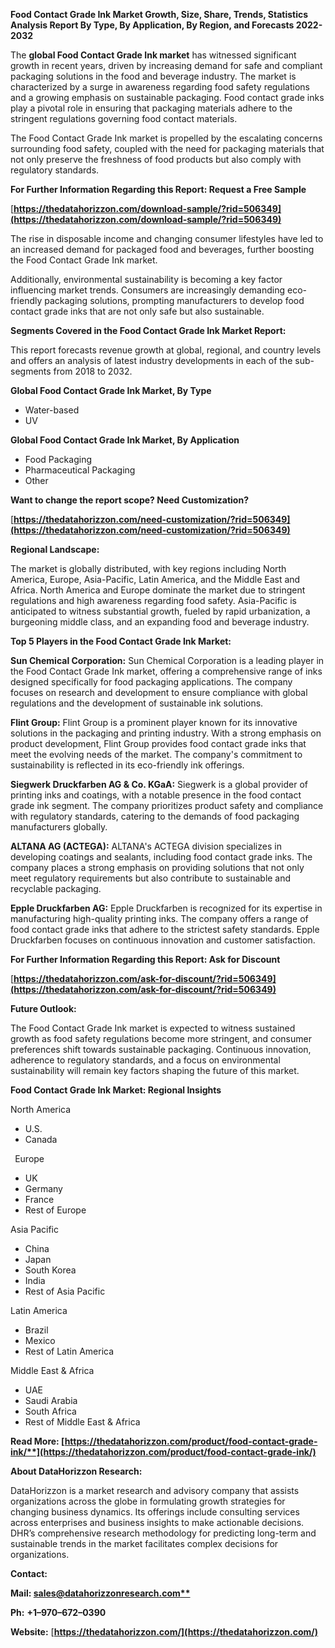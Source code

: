 ﻿**Food Contact Grade Ink  Market Growth, Size, Share, Trends, Statistics Analysis Report By Type, By Application, By Region, and Forecasts 2022-2032**

The **global Food Contact Grade Ink market** has witnessed significant growth in recent years, driven by increasing demand for safe and compliant packaging solutions in the food and beverage industry. The market is characterized by a surge in awareness regarding food safety regulations and a growing emphasis on sustainable packaging. Food contact grade inks play a pivotal role in ensuring that packaging materials adhere to the stringent regulations governing food contact materials.

The Food Contact Grade Ink market is propelled by the escalating concerns surrounding food safety, coupled with the need for packaging materials that not only preserve the freshness of food products but also comply with regulatory standards. 

**For Further Information Regarding this Report: Request a Free Sample**	

[**https://thedatahorizzon.com/download-sample/?rid=506349](https://thedatahorizzon.com/download-sample/?rid=506349)** 

The rise in disposable income and changing consumer lifestyles have led to an increased demand for packaged food and beverages, further boosting the Food Contact Grade Ink market.

Additionally, environmental sustainability is becoming a key factor influencing market trends. Consumers are increasingly demanding eco-friendly packaging solutions, prompting manufacturers to develop food contact grade inks that are not only safe but also sustainable.

**Segments Covered in the Food Contact Grade Ink Market Report:**

This report forecasts revenue growth at global, regional, and country levels and offers an analysis of latest industry developments in each of the sub-segments from 2018 to 2032.

**Global Food Contact Grade Ink Market, By Type**

- Water-based
- UV

**Global Food Contact Grade Ink Market, By Application**

- Food Packaging
- Pharmaceutical Packaging
- Other

**Want to change the report scope? Need Customization?**

[**https://thedatahorizzon.com/need-customization/?rid=506349](https://thedatahorizzon.com/need-customization/?rid=506349)** 

**Regional Landscape:**

The market is globally distributed, with key regions including North America, Europe, Asia-Pacific, Latin America, and the Middle East and Africa. North America and Europe dominate the market due to stringent regulations and high awareness regarding food safety. Asia-Pacific is anticipated to witness substantial growth, fueled by rapid urbanization, a burgeoning middle class, and an expanding food and beverage industry.

**Top 5 Players in the Food Contact Grade Ink Market:**

**Sun Chemical Corporation:** Sun Chemical Corporation is a leading player in the Food Contact Grade Ink market, offering a comprehensive range of inks designed specifically for food packaging applications. The company focuses on research and development to ensure compliance with global regulations and the development of sustainable ink solutions.

**Flint Group:** Flint Group is a prominent player known for its innovative solutions in the packaging and printing industry. With a strong emphasis on product development, Flint Group provides food contact grade inks that meet the evolving needs of the market. The company's commitment to sustainability is reflected in its eco-friendly ink offerings.

**Siegwerk Druckfarben AG & Co. KGaA:** Siegwerk is a global provider of printing inks and coatings, with a notable presence in the food contact grade ink segment. The company prioritizes product safety and compliance with regulatory standards, catering to the demands of food packaging manufacturers globally.

**ALTANA AG (ACTEGA):** ALTANA's ACTEGA division specializes in developing coatings and sealants, including food contact grade inks. The company places a strong emphasis on providing solutions that not only meet regulatory requirements but also contribute to sustainable and recyclable packaging.

**Epple Druckfarben AG:** Epple Druckfarben is recognized for its expertise in manufacturing high-quality printing inks. The company offers a range of food contact grade inks that adhere to the strictest safety standards. Epple Druckfarben focuses on continuous innovation and customer satisfaction. 

**For Further Information Regarding this Report: Ask for Discount**	

[**https://thedatahorizzon.com/ask-for-discount/?rid=506349](https://thedatahorizzon.com/ask-for-discount/?rid=506349)** 

**Future Outlook:**

The Food Contact Grade Ink market is expected to witness sustained growth as food safety regulations become more stringent, and consumer preferences shift towards sustainable packaging. Continuous innovation, adherence to regulatory standards, and a focus on environmental sustainability will remain key factors shaping the future of this market.

**Food Contact Grade Ink Market: Regional Insights**

North America

- U.S.
- Canada

` `Europe

- UK
- Germany
- France
- Rest of Europe

Asia Pacific

- China
- Japan
- South Korea
- India
- Rest of Asia Pacific

Latin America

- Brazil
- Mexico
- Rest of Latin America

Middle East & Africa

- UAE
- Saudi Arabia
- South Africa
- Rest of Middle East & Africa

**Read More: [https://thedatahorizzon.com/product/food-contact-grade-ink/**](https://thedatahorizzon.com/product/food-contact-grade-ink/)** 

**About DataHorizzon Research:**

DataHorizzon is a market research and advisory company that assists organizations across the globe in formulating growth strategies for changing business dynamics. Its offerings include consulting services across enterprises and business insights to make actionable decisions. DHR’s comprehensive research methodology for predicting long-term and sustainable trends in the market facilitates complex decisions for organizations.

**Contact:**

**Mail: [sales@datahorizzonresearch.com**](mailto:sales@datahorizzonresearch.com)**

**Ph:** **+1–970–672–0390**

**Website:** [**https://thedatahorizzon.com/](https://thedatahorizzon.com/)** 
